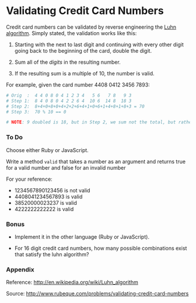 # Validating Credit Card Numbers

Credit card numbers can be validated by reverse engineering the [Luhn algorithm](http://en.wikipedia.org/wiki/Luhn_algorithm). Simply stated, the validation works like this:

1. Starting with the next to last digit and continuing with every other digit going back to the beginning of the card, double the digit.

2. Sum all of the *digits* in the resulting number.

3. If the resulting sum is a multiple of 10, the number is valid.

For example, given the card number 4408 0412 3456 7893:

```ruby
# Orig  :  4 4 0 8 0 4 1 2 3 4   5 6   7 8   9 3 
# Step 1:  8 4 0 8 0 4 2 2 6 4  10 6  14 8  18 3
# Step 2:  8+4+0+8+0+4+2+2+6+4+1+0+6+1+4+8+1+8+3 = 70
# Step 3:  70 % 10 == 0

# NOTE: 9 doubled is 18, but in Step 2, we sum not the total, but rather the *digits* 1 and 8
```

### To Do
Choose either Ruby or JavaScript.

Write a method `valid` that takes a number as an argument and returns true for a valid number and false for an invalid number

For your reference:
* 1234567890123456 is not valid
* 4408041234567893 is valid
* 38520000023237 is valid
* 4222222222222 is valid

### Bonus
* Implement it in the other language (Ruby or JavaScript).

* For 16 digit credit card numbers, how many possible combinations exist that satisfy the luhn algorithm?

### Appendix

Reference: http://en.wikipedia.org/wiki/Luhn_algorithm

Source: http://www.rubeque.com/problems/validating-credit-card-numbers

